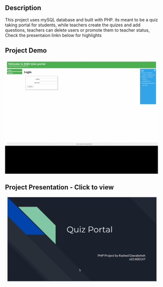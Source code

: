 ## Description
This project uses mySQL database and built with PHP. 
its meant to be a quiz taking portal for students, while teachers create the quizes and add questions, teachers can delete users or promote them to teacher status, 
Check the presentaion linkn below for highlights 

 
 ## Project Demo
![Project Demo](demo.gif "Project Demo")


 ## Project Presentation - Click to view
[![Project Presentation](slides.png "Project Presentation")](https://docs.google.com/presentation/d/11ZtMwy2x1WHbLZ1ZKQdU58lXWFCI862ojxY5Nwu69tk/edit?usp=sharing "Project Presentation")

